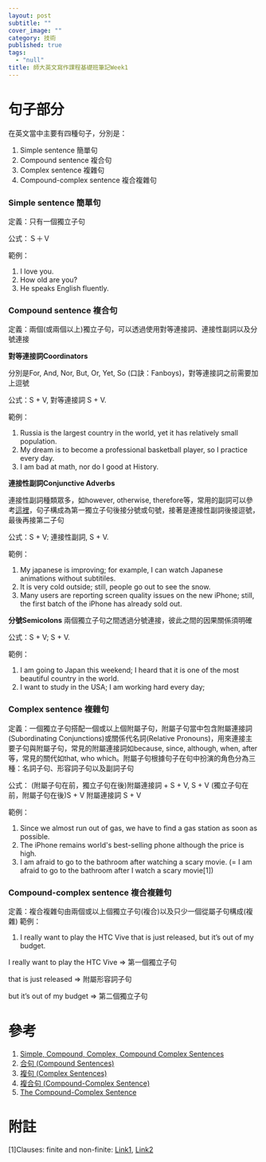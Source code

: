 ```yaml
---
layout: post
subtitle: ""
cover_image: ""
category: 技術
published: true
tags: 
  - "null"
title: 師大英文寫作課程基礎班筆記Week1
---
```




# 句子部分

在英文當中主要有四種句子，分別是：

1. Simple sentence 簡單句
2. Compound sentence 複合句
3. Complex sentence 複雜句
4. Compound-complex sentence 複合複雜句

### Simple sentence 簡單句
定義：只有一個獨立子句

公式：Ｓ＋Ｖ

範例：

1. I love you.
2. How old are you?
3. He speaks English fluently.

### Compound sentence 複合句

定義：兩個(或兩個以上)獨立子句，可以透過使用對等連接詞、連接性副詞以及分號連接

**對等連接詞Coordinators**

分別是For, And, Nor, But, Or, Yet, So (口訣：Fanboys)，對等連接詞之前需要加上逗號

公式：S + V, 對等連接詞 S + V.

範例：
1. Russia is the largest country in the world, yet it has relatively small population.
2. My dream is to become a professional basketball player, so I practice every day.
3. I am bad at math, nor do I good at History.

**連接性副詞Conjunctive Adverbs**

連接性副詞種類眾多，如however, otherwise, therefore等，常用的副詞可以參考[這裡](http://www.taiwantestcentral.com/Grammar/Title.aspx?ID=119)，句子構成為第一獨立子句後接分號或句號，接著是連接性副詞後接逗號，最後再接第二子句

公式：S + V; 連接性副詞, S + V.

範例：
1. My japanese is improving; for example, I can watch Japanese animations without subtitiles.
2. It is very cold outside; still, people go out to see the snow.
3. Many users are reporting screen quality issues on the new iPhone; still, the first batch of the iPhone has already sold out.



**分號Semicolons**
兩個獨立子句之間透過分號連接，彼此之間的因果關係須明確

公式：S + V; S + V.

範例：

1. I am going to Japan this weekend; I heard that it is one of the most beautiful country in the world.
2. I want to study in the USA; I am working hard every day;

### Complex sentence 複雜句

定義：一個獨立子句搭配一個或以上個附屬子句，附屬子句當中包含附屬連接詞(Subordinating Conjunctions)或關係代名詞(Relative Pronouns)，用來連接主要子句與附屬子句，常見的附屬連接詞如because, since, although, when, after等，常見的關代如that, who which。附屬子句根據句子在句中扮演的角色分為三種：名詞子句、形容詞子句以及副詞子句

公式：
(附屬子句在前，獨立子句在後)附屬連接詞 + S + V, S + V
(獨立子句在前，附屬子句在後)S + V 附屬連接詞 S + V

範例：

1. Since we almost run out of gas, we have to find a gas station as soon as possible.
2. The iPhone remains world's best-selling phone although the price is high.
3. I am afraid to go to the bathroom after watching a scary movie. (= I am afraid to go to the bathroom after I watch a scary movie[1]) 


### Compound-complex sentence 複合複雜句

定義：複合複雜句由兩個或以上個獨立子句(複合)以及只少一個從屬子句構成(複雜)
範例：
1. I really want to play the HTC Vive that is just released, but it’s out of my budget.

I really want to play the HTC Vive => 第一個獨立子句

that is just released => 附屬形容詞子句

but it’s out of my budget => 第二個獨立子句


# 參考
1. [Simple, Compound, Complex, Compound Complex Sentences](http://www.slideshare.net/guest2e9cea2a/simple-compound-complex-compound-complex-sentences)
2. [合句 (Compound Sentences)](http://www.taiwantestcentral.com/Grammar/Title.aspx?ID=149)
3. [複句 (Complex Sentences)](http://www.taiwantestcentral.com/Grammar/Title.aspx?ID=150)
4. [複合句 (Compound-Complex Sentence)](http://www.taiwantestcentral.com/Grammar/Title.aspx?ID=170)
5. [The Compound-Complex Sentence](http://www.english-grammar-revolution.com/compound-complex-sentence.html)




# 附註
[1]Clauses: finite and non-finite: [Link1](http://dictionary.cambridge.org/zht/%E8%AA%9E%E6%B3%95/%E8%8B%B1%E5%BC%8F%E8%AA%9E%E6%B3%95/clauses-finite-and-non-finite), [Link2](http://www.grammar-quizzes.com/8-12.html)







